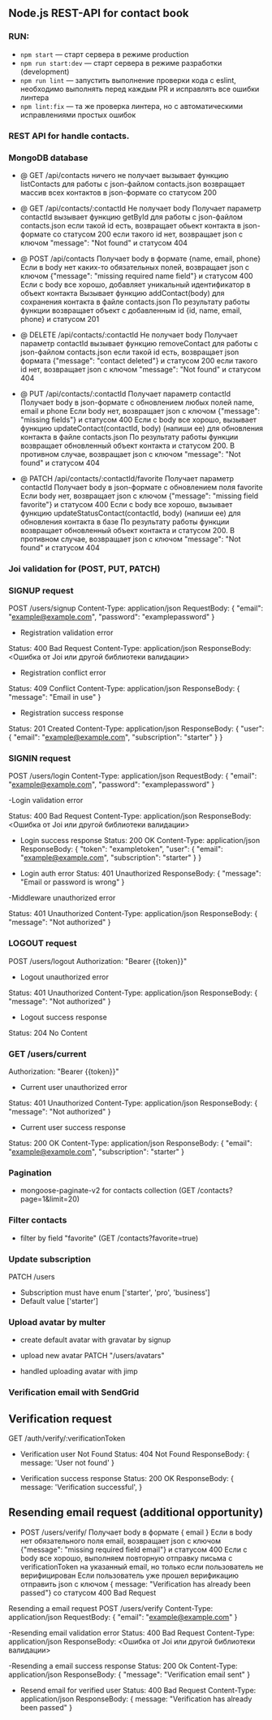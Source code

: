 ## Node.js REST-API for contact book

### RUN:
 
- `npm start` &mdash; старт сервера в режиме production
- `npm run start:dev` &mdash; старт сервера в режиме разработки (development)
- `npm run lint` &mdash; запустить выполнение проверки кода с eslint, необходимо выполнять перед каждым PR и исправлять все ошибки линтера
- `npm lint:fix` &mdash; та же проверка линтера, но с автоматическими исправлениями простых ошибок

### REST API for handle contacts.

### MongoDB database

- @ GET /api/contacts
ничего не получает
вызывает функцию listContacts для работы с json-файлом contacts.json
возвращает массив всех контактов в json-формате со статусом 200

- @ GET /api/contacts/:contactId
Не получает body
Получает параметр contactId
вызывает функцию getById для работы с json-файлом contacts.json
если такой id есть, возвращает обьект контакта в json-формате со статусом 200
если такого id нет, возвращает json с ключом "message": "Not found" и статусом 404

- @ POST /api/contacts
Получает body в формате {name, email, phone}
Если в body нет каких-то обязательных полей, возвращает json с ключом {"message": "missing required name field"} и статусом 400
Если с body все хорошо, добавляет уникальный идентификатор в объект контакта
Вызывает функцию addContact(body) для сохранения контакта в файле contacts.json
По результату работы функции возвращает объект с добавленным id {id, name, email, phone} и статусом 201

- @ DELETE /api/contacts/:contactId
Не получает body
Получает параметр contactId
вызывает функцию removeContact для работы с json-файлом contacts.json
если такой id есть, возвращает json формата {"message": "contact deleted"} и статусом 200
если такого id нет, возвращает json с ключом "message": "Not found" и статусом 404

- @ PUT /api/contacts/:contactId
Получает параметр contactId
Получает body в json-формате c обновлением любых полей name, email и phone
Если body нет, возвращает json с ключом {"message": "missing fields"} и статусом 400
Если с body все хорошо, вызывает функцию updateContact(contactId, body) (напиши ее) для обновления контакта в файле contacts.json
По результату работы функции возвращает обновленный объект контакта и статусом 200. В противном случае, возвращает json с ключом "message": "Not found" и статусом 404

- @ PATCH /api/contacts/:contactId/favorite
Получает параметр contactId
Получает body в json-формате c обновлением поля favorite
Если body нет, возвращает json с ключом {"message": "missing field favorite"} и статусом 400
Если с body все хорошо, вызывает функцию updateStatusContact(contactId, body) (напиши ее) для обновления контакта в базе
По результату работы функции возвращает обновленный объект контакта и статусом 200. В противном случае, возвращает json с ключом "message": "Not found" и статусом 404

### Joi validation for (POST, PUT, PATCH)

### SIGNUP request

POST /users/signup
Content-Type: application/json
RequestBody: {
  "email": "example@example.com",
  "password": "examplepassword"
}

- Registration validation error

Status: 400 Bad Request
Content-Type: application/json
ResponseBody: <Ошибка от Joi или другой библиотеки валидации>

- Registration conflict error

Status: 409 Conflict
Content-Type: application/json
ResponseBody: {
  "message": "Email in use"
}

- Registration success response

Status: 201 Created
Content-Type: application/json
ResponseBody: {
  "user": {
    "email": "example@example.com",
    "subscription": "starter"
  }
}

### SIGNIN request

POST /users/login
Content-Type: application/json
RequestBody: {
  "email": "example@example.com",
  "password": "examplepassword"
}

-Login validation error

Status: 400 Bad Request
Content-Type: application/json
ResponseBody: <Ошибка от Joi или другой библиотеки  валидации>

- Login success response
Status: 200 OK
Content-Type: application/json
ResponseBody: {
  "token": "exampletoken",
  "user": {
    "email": "example@example.com",
    "subscription": "starter"
  }
}

- Login auth error
Status: 401 Unauthorized
ResponseBody: {
  "message": "Email or password is wrong"
}

-Middleware unauthorized error

Status: 401 Unauthorized
Content-Type: application/json
ResponseBody: {
  "message": "Not authorized"
}

### LOGOUT request

POST /users/logout
Authorization: "Bearer {{token}}"

- Logout unauthorized error

Status: 401 Unauthorized
Content-Type: application/json
ResponseBody: {
  "message": "Not authorized"
}

- Logout success response

Status: 204 No Content

### GET /users/current
Authorization: "Bearer {{token}}"

- Current user unauthorized error

Status: 401 Unauthorized
Content-Type: application/json
ResponseBody: {
  "message": "Not authorized"
}

- Current user success response

Status: 200 OK
Content-Type: application/json
ResponseBody: {
  "email": "example@example.com",
  "subscription": "starter"
}

### Pagination

- mongoose-paginate-v2 for contacts collection (GET /contacts?page=1&limit=20)

### Filter contacts

- filter by field "favorite" (GET /contacts?favorite=true)

### Update subscription

PATCH /users

- Subscription must have enum ['starter', 'pro', 'business']
- Default value ['starter']

### Upload avatar by multer

- create default avatar with gravatar by signup
- upload new avatar
PATCH "/users/avatars"

- handled uploading avatar with jimp

### Verification email with SendGrid

## Verification request
GET /auth/verify/:verificationToken

- Verification user Not Found
Status: 404 Not Found
ResponseBody: {
  message: 'User not found'
}

- Verification success response
Status: 200 OK
ResponseBody: {
  message: 'Verification successful',
}

## Resending email request (additional opportunity)

- POST /users/verify/
Получает body в формате { email }
Если в body нет обязательного поля email, возвращает json с ключом {"message": "missing required field email"} и статусом 400
Если с body все хорошо, выполняем повторную отправку письма с verificationToken на указанный email, но только если пользователь не верифицирован
Если пользователь уже прошел верификацию отправить json с ключом { message: "Verification has already been passed"} со статусом 400 Bad Request

Resending a email request
POST /users/verify
Content-Type: application/json
RequestBody: {
  "email": "example@example.com"
}

-Resending email validation error
Status: 400 Bad Request
Content-Type: application/json
ResponseBody: <Ошибка от Joi или другой библиотеки валидации>

-Resending a email success response
Status: 200 Ok
Content-Type: application/json
ResponseBody: {
  "message": "Verification email sent"
}

- Resend email for verified user
Status: 400 Bad Request
Content-Type: application/json
ResponseBody: {
  message: "Verification has already been passed"
}

